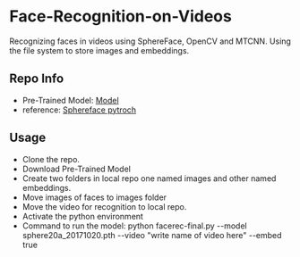 # Face-Recognition-on-Videos
Recognizing faces in videos using SphereFace, OpenCV and MTCNN. Using the file system to store images and embeddings.

## Repo Info
- Pre-Trained Model: [Model](https://github.com/clcarwin/sphereface_pytorch/blob/master/model/sphere20a_20171020.7z)
- reference: [Sphereface pytroch](https://github.com/clcarwin/sphereface_pytorch)

## Usage
- Clone the repo.
- Download Pre-Trained Model
- Create two folders in local repo one named images and other named embeddings.
- Move images of faces to images folder
- Move the video for recognition to local repo.
- Activate the python environment
- Command to run the model: python facerec-final.py --model sphere20a_20171020.pth --video "write name of video here" --embed true

